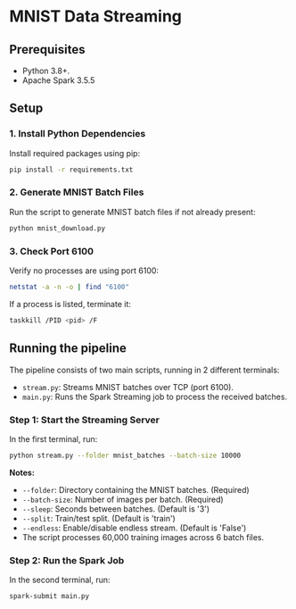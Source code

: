 # MNIST Data Streaming

## Prerequisites

- Python 3.8+.
- Apache Spark 3.5.5

## Setup

### 1. Install Python Dependencies
Install required packages using pip:
```bash
pip install -r requirements.txt
```

### 2. Generate MNIST Batch Files
Run the script to generate MNIST batch files if not already present:
```bash
python mnist_download.py
```

### 3. Check Port 6100
Verify no processes are using port 6100:
```bash
netstat -a -n -o | find "6100"
```
If a process is listed, terminate it:
```bash
taskkill /PID <pid> /F
```

## Running the pipeline

The pipeline consists of two main scripts, running in 2 different terminals:
- `stream.py`: Streams MNIST batches over TCP (port 6100).
- `main.py`: Runs the Spark Streaming job to process the received batches.

### Step 1: Start the Streaming Server
In the first terminal, run:
```bash
python stream.py --folder mnist_batches --batch-size 10000
```

**Notes:**
- `--folder`: Directory containing the MNIST batches. (Required)
- `--batch-size`: Number of images per batch. (Required)
- `--sleep`: Seconds between batches. (Default is '3')
- `--split`: Train/test split. (Default is 'train')
- `--endless`: Enable/disable endless stream. (Default is 'False')
- The script processes 60,000 training images across 6 batch files.

### Step 2: Run the Spark Job
In the second terminal, run:
```bash
spark-submit main.py
```
